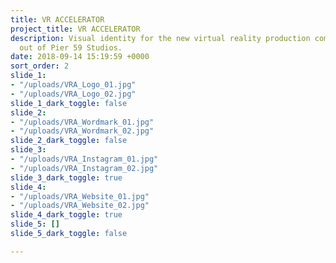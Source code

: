 ```yaml
---
title: VR ACCELERATOR
project_title: VR ACCELERATOR
description: Visual identity for the new virtual reality production company based
  out of Pier 59 Studios.
date: 2018-09-14 15:19:59 +0000
sort_order: 2
slide_1:
- "/uploads/VRA_Logo_01.jpg"
- "/uploads/VRA_Logo_02.jpg"
slide_1_dark_toggle: false
slide_2:
- "/uploads/VRA_Wordmark_01.jpg"
- "/uploads/VRA_Wordmark_02.jpg"
slide_2_dark_toggle: false
slide_3:
- "/uploads/VRA_Instagram_01.jpg"
- "/uploads/VRA_Instagram_02.jpg"
slide_3_dark_toggle: true
slide_4:
- "/uploads/VRA_Website_01.jpg"
- "/uploads/VRA_Website_02.jpg"
slide_4_dark_toggle: true
slide_5: []
slide_5_dark_toggle: false

---
```

